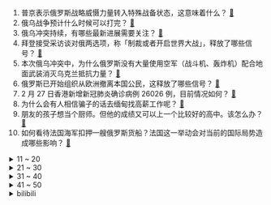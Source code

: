 1. 普京表示俄罗斯战略威慑力量转入特殊战备状态，这意味着什么？ [:link:](https://www.zhihu.com/question/519072580)
2. 俄乌战争预计什么时候可以打完？ [:link:](https://www.zhihu.com/question/518747432)
3. 俄乌冲突持续，有哪些最新进展需要关注？ [:link:](https://www.zhihu.com/question/519001325)
4. 拜登接受采访谈对俄两选项，称「制裁或者开启世界大战」，释放了哪些信号？ [:link:](https://www.zhihu.com/question/518990000)
5. 本次俄乌冲突中，为什么俄罗斯没有大量使用空军（战斗机、轰炸机）配合地面武装消灭乌克兰抵抗力量？ [:link:](https://www.zhihu.com/question/518950391)
6. 俄罗斯已开始组织从欧洲撤离本国公民，这释放了哪些信号？ [:link:](https://www.zhihu.com/question/519133946)
7. 2 月 27 日香港新增新冠肺炎确诊病例 26026 例，目前情况如何？ [:link:](https://www.zhihu.com/question/519033039)
8. 为什么会有人相信骗子的话去缅甸找高薪工作呢？ [:link:](https://www.zhihu.com/question/518459639)
9. 朋友的孩子想当个厨师。但他的成绩又可以上一个比较好的高中。该怎么办？ [:link:](https://www.zhihu.com/question/516577262)
10. 如何看待法国海军扣押一艘俄罗斯货船？法国这一举动会对当前的国际局势造成哪些影响？ [:link:](https://www.zhihu.com/question/518898439)
<details>
<summary>11 ~ 20</summary>

11. 华为宣布将于 2022 年 2 月 27 日举行智慧办公春季发布会，会推哪些产品？目前有哪些爆料内容？ [:link:](https://www.zhihu.com/question/517812682)
12. 正午阳光为什么这么牛？ [:link:](https://www.zhihu.com/question/269245045)
13. 媒体报道乌克兰代表团赴白俄罗斯与俄方谈判，谈判结果将如何？有哪些进展值得关注？ [:link:](https://www.zhihu.com/question/519066340)
14. 如何评价华为首款电纸屏平板MatePad Paper，有哪些优点和不足？ [:link:](https://www.zhihu.com/question/519078634)
15. 一款和原神同类型，但比原神更强的游戏应该是怎么样的？ [:link:](https://www.zhihu.com/question/515163737)
16. 2022 年 CPA 应该怎么复习？ [:link:](https://www.zhihu.com/question/492027528)
17. 瑞典这样的北欧国家，普通家庭用电一年两万三千度，为何这么高？生活中哪些使用场景会增加电消耗？ [:link:](https://www.zhihu.com/question/512972795)
18. 《英雄联盟》有没有可能出现一个越死越强的英雄（死一次增加一层加成）？ [:link:](https://www.zhihu.com/question/518616884)
19. 如何看待游戏《艾尔登法环》Steam 同时在线人数突破 76 万，列 Steam 史上第七？ [:link:](https://www.zhihu.com/question/518611693)
20. 乌克兰总统泽连斯基宣布成立由外籍人士组成的部队，此举将对当地局势造成哪些影响？ [:link:](https://www.zhihu.com/question/519020855)
</details>
<details>
<summary>21 ~ 30</summary>

21. 西安某小区物业周末不上班致部分住户购电难，工作人员称「年轻人可请假来买电」，反应出哪些问题？如何改进？ [:link:](https://www.zhihu.com/question/517066443)
22. 如何看待吴京出演《巨齿鲨2：深渊》？ [:link:](https://www.zhihu.com/question/518413488)
23. 俄乌大战的结局会是什么？ [:link:](https://www.zhihu.com/question/519012418)
24. 美欧突然禁止俄罗斯部分银行使用SWIFT国际结算系统，你认为对国际经济影响如何？ [:link:](https://www.zhihu.com/question/518963597)
25. 如何评价 2 月 27 日宝可梦直面会公布的系列新作《宝可梦 朱 / 紫》，有哪些值得关注的内容？ [:link:](https://www.zhihu.com/question/519046346)
26. 乌克兰国防部长表示已粉碎俄军计划，俄方暂无回应，战事实际情况怎么样了？ [:link:](https://www.zhihu.com/question/519005016)
27. 俄方称并不需要乌克兰的领土，结束行动后将从乌克兰撤离军队，如何理解俄罗斯的意图？ [:link:](https://www.zhihu.com/question/518792516)
28. 如果柯镇恶有五绝水平的能力，欧阳克还会一次次因看在他叔叔的份上，被放过吗？ [:link:](https://www.zhihu.com/question/514192638)
29. 有没有轻松沙雕小甜文？ [:link:](https://www.zhihu.com/question/512064924)
30. 有哪些令人惊艳的短句情话？ [:link:](https://www.zhihu.com/question/348999290)
</details>
<details>
<summary>31 ~ 40</summary>

31. 想念一个人是怎样的? [:link:](https://www.zhihu.com/question/518895687)
32. 2022 考研国家线将会如何变化？有没有靠谱的预测？ [:link:](https://www.zhihu.com/question/517085966)
33. 有哪些你曾经久仰大名，尝过之后却发现「不过如此」的食物？ [:link:](https://www.zhihu.com/question/518583539)
34. 没有目标，没有爱好，我该怎么办？ [:link:](https://www.zhihu.com/question/519017453)
35. 如何看待乌克兰前 100 名富豪已跑 96 名？ [:link:](https://www.zhihu.com/question/518278854)
36. 天津一女孩翻出爸妈 7 本离婚证和结婚证，如何看待反复结婚离婚的行为？ [:link:](https://www.zhihu.com/question/518753793)
37. 怎样才能不期待对方回消息呢？ [:link:](https://www.zhihu.com/question/514615214)
38. 我初一，明明认真写作业了，可速度却比其他人慢很多，一题要想很久，总写不完，怎么办？ [:link:](https://www.zhihu.com/question/518904218)
39. 有没有高质量的规则类怪谈？ [:link:](https://www.zhihu.com/question/505507304)
40. 准备公务员考试买哪些教材，哪家的比较好？ [:link:](https://www.zhihu.com/question/268343163)
</details>
<details>
<summary>41 ~ 50</summary>

41. 友谊和爱情哪个重要? [:link:](https://www.zhihu.com/question/517599523)
42. 月薪过万的你在做什么工作？ [:link:](https://www.zhihu.com/question/518002911)
43. 你是否用过“错误”的方法玩过一个游戏？ [:link:](https://www.zhihu.com/question/515726636)
44. 用其他作家的文风去写《三体》会怎么样？ [:link:](https://www.zhihu.com/question/512976883)
45. 可以不结婚一个人过一辈子吗？ [:link:](https://www.zhihu.com/question/518876786)
46. 博士进小学是人才浪费吗？ [:link:](https://www.zhihu.com/question/516764845)
47. 是精心培养一个孩子好还是放养一个孩子好？ [:link:](https://www.zhihu.com/question/517775221)
48. 高中选科，生物和地理选哪个? [:link:](https://www.zhihu.com/question/517351600)
49. 忘掉一个人究竟有多难? [:link:](https://www.zhihu.com/question/518036599)
50. 做题时应该讨论吗？ [:link:](https://www.zhihu.com/question/518993582)
</details><details>
<summary>bilibili</summary>

1. 我要当爸爸了？？这是真的吗？？ [:link:](//www.bilibili.com/video/BV1jT4y1Q7r2)
2. 【卢克文工作室】奇怪的俄乌冲突，背后暗藏怎样的大国博弈？ [:link:](//www.bilibili.com/video/BV1WZ4y1k7aZ)
3. 不正眼看你，因为老子不敢 [:link:](//www.bilibili.com/video/BV1X44y1n7yH)
4. 《传说的世界》官方MV [:link:](//www.bilibili.com/video/BV19Z4y1k7P7)
5. 单人自驾闯关！新华社战地记者抵达基辅 [:link:](//www.bilibili.com/video/BV1nT4y1Q7D5)
6. 华春莹：北约至今还欠着中国一笔血债 [:link:](//www.bilibili.com/video/BV1f34y1r7aY)
7. 【特效向】决战！终极生化逃杀 [:link:](//www.bilibili.com/video/BV1vT4y1Q78B)
8. 凌晨五点在乌克兰被炮声轰醒 留学留稀碎 [:link:](//www.bilibili.com/video/BV1HF411t7UH)
9. 李红：蔡英文当局已经被吓坏了… [:link:](//www.bilibili.com/video/BV1e44y1n7QK)
10. 习近平同俄罗斯总统普京通电话 [:link:](//www.bilibili.com/video/BV12R4y1V7Y4)
<details>
<summary>11 ~ 20</summary>

11. 【 我与我的冤种朋友 】 [:link:](//www.bilibili.com/video/BV1mb4y1s7mi)
12. 早终于到这一天了。多说点早安叭～ [:link:](//www.bilibili.com/video/BV1DP4y1F7KV)
13. 囚！ [:link:](//www.bilibili.com/video/BV1yR4y1V7qb)
14. 【裸眼3D】终于来了，无限一键三连制造机 [:link:](//www.bilibili.com/video/BV1am4y1R7Zs)
15. 人间的面，吃一碗少一碗，见一面少一面。 [:link:](//www.bilibili.com/video/BV1qL4y1g7u8)
16. 有人一生被童年治愈，有人用一生来治愈童年 [:link:](//www.bilibili.com/video/BV1Em4y1R7Sz)
17. 这下是真·神仙打架了！2022年4月新番导视！【泛式】 [:link:](//www.bilibili.com/video/BV1su411D7Ft)
18. 鉴定网络热门艺术（18） [:link:](//www.bilibili.com/video/BV1K34y1k7pa)
19. 普京展开"攻心战"喊话乌军士兵：想想你们的父辈 [:link:](//www.bilibili.com/video/BV123411L7yJ)
20. 下班了，路过印度按摩店，放松一下，回家。 [:link:](//www.bilibili.com/video/BV1cY411G7iY)
</details>
<details>
<summary>21 ~ 30</summary>

21. 你好，我是乌克兰总统泽连斯基……【懂点儿啥】 [:link:](//www.bilibili.com/video/BV1CF411t7HC)
22. 电影中那些无法超越的画面与台词 [:link:](//www.bilibili.com/video/BV1zq4y1x76R)
23. 一口气看完《寂静岭》系列剧情！救赎之道，就在其中！ [:link:](//www.bilibili.com/video/BV1Uq4y1x7PA)
24. 非洲定制裤腰带是什么样的？【奇葩小国33】 [:link:](//www.bilibili.com/video/BV1Qb4y1s75W)
25. 一句话回怼道德绑架！ [:link:](//www.bilibili.com/video/BV18i4y127Fz)
26. 2022年2月24日，分享一首歌。 [:link:](//www.bilibili.com/video/BV16a41187nk)
27. 又被这带货的主播笑死 [:link:](//www.bilibili.com/video/BV11Z4y1k7PM)
28. 【王老菊】故地重游 | 艾尔登法环EP.01 [:link:](//www.bilibili.com/video/BV1X44y1n7oA)
29. 新华社记者抵达基辅遭十几个士兵端着枪喊：“停车！熄火！” [:link:](//www.bilibili.com/video/BV1yu411X73M)
30. 薇尔莉特・伊芙加登 [:link:](//www.bilibili.com/video/BV15T4y1Q79R)
</details>
<details>
<summary>31 ~ 40</summary>

31. 那些年普京收到的礼物 [:link:](//www.bilibili.com/video/BV1gb4y1x7su)
32. 38秒讲完《开端》 [:link:](//www.bilibili.com/video/BV1o34y1r74K)
33. 满屏压迫感！车臣开“万人誓师大会”，宣布为俄而战、出征乌克兰 [:link:](//www.bilibili.com/video/BV1QY41137dw)
34. 《相逢时节》：正午阳光，你是越来越拉了！！ [:link:](//www.bilibili.com/video/BV1Fq4y1b7gY)
35. 得妻如此 夫复何求 [:link:](//www.bilibili.com/video/BV1A3411j7AN)
36. 乌克兰首都正面临失守 凤凰记者将头盔换成白色以区别军人 [:link:](//www.bilibili.com/video/BV1qu411X7iw)
37. 桌子有后坐 打枪更快乐 [:link:](//www.bilibili.com/video/BV1Ui4y127wC)
38. 如何理解我国允许俄罗斯全境小麦进口 [:link:](//www.bilibili.com/video/BV1sY41157U9)
39. 又出猝死新闻！死亡离你有多近？猝死预防科普，知道这些能救命！ [:link:](//www.bilibili.com/video/BV1XL4y1g7JJ)
40. 【STN快报第六季22】育碧承诺，2023年正式下海！ [:link:](//www.bilibili.com/video/BV1eu411X7no)
</details>
<details>
<summary>41 ~ 50</summary>

41. 救命！他为什么逐渐活成了我的理想型！不亏是已婚男士之光丨大张伟 [:link:](//www.bilibili.com/video/BV1wP4y1c72T)
42. 25岁警察与7名持刀歹徒搏斗，身中27刀英勇牺牲！他战斗过的那身血衣，被认定为国家一级文物 [:link:](//www.bilibili.com/video/BV1Wm4y1R7y3)
43. “总有一天，我会让全世界都知道，中国非遗独竹漂！” [:link:](//www.bilibili.com/video/BV1nP4y1c766)
44. 老妈这么用心，那我也要用点心 [:link:](//www.bilibili.com/video/BV1e44y1n7HT)
45. 假如世界禁止读书 [:link:](//www.bilibili.com/video/BV1r44y1T7Td)
46. 【才浅手工】猛男还原魔法少女水晶魔法棒，什么是魔法？看完你就知道了！ [:link:](//www.bilibili.com/video/BV1mu411X7TB)
47. 【4K合集】老戴《艾尔登法环》“保姆级”流程攻略解说【赐福点、全收集、BOSS、黄金种子、圣杯露滴、地图】 [:link:](//www.bilibili.com/video/BV193411L7Ap)
48. 疯了！好吃到疯了【会爆汁的牛肉】非常哇塞 [:link:](//www.bilibili.com/video/BV1mq4y1x7o3)
49. 喵不狠，站不稳！ [:link:](//www.bilibili.com/video/BV17L4y1g7ZL)
50. 【作文】审题立意无脑get，记住提10分 | 国家玮-高考语文 [:link:](//www.bilibili.com/video/BV153411j7B2)
</details>
<details>
<summary>51 ~ 60</summary>

51. “我们可以为中国献出生命!”这就是巴铁!这就是中巴友谊! [:link:](//www.bilibili.com/video/BV1QS4y1z7uD)
52. DNA动了！又一教科书名场面！《水浒传》P10（智取生辰纲） [:link:](//www.bilibili.com/video/BV1VS4y1k7XU)
53. 车臣总统喊话乌克兰总统：在你变成前总统前，打电话给普京道歉 [:link:](//www.bilibili.com/video/BV14r4y1z7nX)
54. 我没有强奸女学生！乡村教师申诉56年，如今病危还没等来清白 [:link:](//www.bilibili.com/video/BV18L411T7ks)
55. 誓师大会视频！车臣武装力量将赴乌克兰执行任务 [:link:](//www.bilibili.com/video/BV16F411t7oJ)
56. 汉堡外焦里嫩的最高境界！ [:link:](//www.bilibili.com/video/BV1u34y1k7cn)
57. 北约的血债，中国人民不会忘记！ [:link:](//www.bilibili.com/video/BV1NR4y157DB)
58. 千万不要在家做冰糖葫芦，除非你把细节拉满！ [:link:](//www.bilibili.com/video/BV1qU4y1Z7F5)
59. 日本最苟神风队员，9次出击骗吃骗喝送行酒，熬死天皇气死大佐【佐佐木友次事件】 [:link:](//www.bilibili.com/video/BV1Yq4y1x7Cf)
60. 电脑到手后你应该立刻修改的设置！ [:link:](//www.bilibili.com/video/BV1am4y1R7pi)
</details>
<details>
<summary>61 ~ 70</summary>

61. 【少女现象】你可以......再摸一会儿的 [:link:](//www.bilibili.com/video/BV16Z4y1k7fN)
62. 鱿 鱼 天 花 板 [:link:](//www.bilibili.com/video/BV1oZ4y1k7Hj)
63. 当我的世界变得「混乱无比」!!？ [:link:](//www.bilibili.com/video/BV1Z3411L7T1)
64. 【危机合约】“寻昼行动”大骑士领酒吧街18镀层+日替 全关卡平民攻略大合集！阵容平民+低练度+语音详解的愉悦攻略！《明日方舟》（更新中）|魔法Zc目录 [:link:](//www.bilibili.com/video/BV1Mr4y1z7zc)
65. 用十斤的章鱼来做油炸大章鱼是什么体验？ [:link:](//www.bilibili.com/video/BV1nL411T716)
66. 特朗普：俄乌冲突的原因在于我没连任 [:link:](//www.bilibili.com/video/BV19S4y1F7fJ)
67. 为什么我会长个整容下巴啊啊啊啊！！！ [:link:](//www.bilibili.com/video/BV1mS4y1F7Rz)
68. 团灭发动机！艾斯奥特曼带队团灭背后的生草黑历史 [:link:](//www.bilibili.com/video/BV12F411t7Lt)
69. 【普京个人向】“所以生命啊，他璀璨如歌。” [:link:](//www.bilibili.com/video/BV1fm4y1o7wn)
70. 正经小猫咪谁来这里啊？ [:link:](//www.bilibili.com/video/BV14i4y1y71k)
</details>
<details>
<summary>71 ~ 80</summary>

71. 妈妈以为的大学开销vs实际上 [:link:](//www.bilibili.com/video/BV1TY411G765)
72. 穿搭配色的秘密，我给每个人都找到了！【晓观】 [:link:](//www.bilibili.com/video/BV1oS4y1r76H)
73. 【全员核能】是什么练就了我们一个人顶一个连的能力？是贫穷！ [:link:](//www.bilibili.com/video/BV1aT4y1Q7cB)
74. 因为找零少了4分钱，消费者怒花20起诉超市，这事你怎么看？ [:link:](//www.bilibili.com/video/BV1ET4y1Q72c)
75. 八重神子：别唱了旅行者羞死人了啊啊啊！！！ [:link:](//www.bilibili.com/video/BV1SZ4y1k7S8)
76. 现场直击！和公安联合执法，端掉一非法加工进口冷链食品窝点。 [:link:](//www.bilibili.com/video/BV1DS4y1z7ih)
77. 这个up又疯了，他算出了海绵宝宝家里有多大，附带详细户型图。。。 [:link:](//www.bilibili.com/video/BV1M44y1n7Db)
78. 【科幻巨制】国足大战企鹅勇夺世界杯！ [:link:](//www.bilibili.com/video/BV1Qb4y1s7bS)
79. 继玉质龙筋和琉璃鱼骨之后鲟龙宴中的后八道菜终于来啦！！ [:link:](//www.bilibili.com/video/BV1YZ4y1k7sn)
80. 整个世界都是假造的？亲朋好友全是演员！猜不中结局的科幻恐怖游戏 [:link:](//www.bilibili.com/video/BV1Sq4y1x7MJ)
</details>
<details>
<summary>81 ~ 90</summary>

81. 双雄11：巅峰2900大神给我撑腰！单挑狂妄的国一花木兰！ [:link:](//www.bilibili.com/video/BV1nu411D7jN)
82. 成 龙 劝 学 [:link:](//www.bilibili.com/video/BV1Xm4y197Bo)
83. 帅小伙用四天三夜终于把小麦做成了麦芽糖！ [:link:](//www.bilibili.com/video/BV1KS4y167vY)
84. 听君一席话，成龙废话 ！！！ [:link:](//www.bilibili.com/video/BV1734y1k7J2)
85. 漫威，从未如此丝滑！ [:link:](//www.bilibili.com/video/BV1KS4y1c7xE)
86. 榴莲炖鸡？粉丝推荐的奇葩吃法行不行！ [:link:](//www.bilibili.com/video/BV15R4y157d9)
87. 《太惨尼克号2》 [:link:](//www.bilibili.com/video/BV1MS4y167KA)
88. 理 性 与 感 性 [:link:](//www.bilibili.com/video/BV1JY411G7yM)
89. 乌克兰人路边欢迎俄罗斯装甲编队：上帝保佑你们，我都等了8年了！ [:link:](//www.bilibili.com/video/BV1Su411X7Rb)
90. 涡轮增压老鼠火箭 [:link:](//www.bilibili.com/video/BV1vP4y1c7dj)
</details>
<details>
<summary>91 ~ 100</summary>

91. 【一周见效】常练这5个动作，消除假肚腩，缓解腰痛！ [:link:](//www.bilibili.com/video/BV1pL411T7PY)
92. up主已用尽毕生所学，将就看吧【一拳超人第三季动态漫】06 [:link:](//www.bilibili.com/video/BV1Rq4y1x7CY)
93. 外国运动员依依不舍的离开奥运村，连灯笼也被带走了 [:link:](//www.bilibili.com/video/BV193411L7jR)
94. 3年只拍一个镜头？自造拍摄设备，《绿色星球》纪录片团队到底有多拼？ [:link:](//www.bilibili.com/video/BV1S34y1r7Lo)
95. 俄罗斯大爷不好惹，一个人干掉一个排的兵力《斧头》 [:link:](//www.bilibili.com/video/BV1pm4y1R7HW)
96. 当我的世界的生物组成了「超级军队」？？！ [:link:](//www.bilibili.com/video/BV1uY411G7Ef)
97. 独爱蜘蛛侠 [:link:](//www.bilibili.com/video/BV1WF411t7UW)
98. 雷佳音原来你不是靠头大混了这么多年的娱乐圈啊！ [:link:](//www.bilibili.com/video/BV1Gb4y1x7mU)
99. 卧槽！原来在绝对的美貌面前，根本不需要高颅顶和直角肩！ [:link:](//www.bilibili.com/video/BV18i4y127qg)
100. 蝠鲼，造粪机中的战斗机！ [:link:](//www.bilibili.com/video/BV1BF411t7Rb)
</details></details>